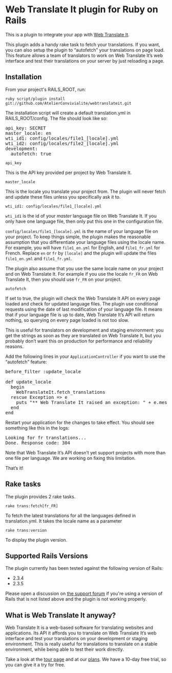 Web Translate It plugin for Ruby on Rails
=========================================

This is a plugin to integrate your app with [Web Translate It](https://webtranslateit.com).

This plugin adds a handy rake task to fetch your translations. If you want, you can also setup the plugin to “autofetch” your translations on page load. This feature allows a team of translators to work on Web Translate It’s web interface and test their translations on your server by just reloading a page.

Installation
------------

From your project's RAILS_ROOT, run:

    ruby script/plugin install git://github.com/AtelierConvivialite/webtranslateit.git

The installation script will create a default translation.yml in RAILS_ROOT/config. The file should look like so:

<pre>api_key: SECRET
master_locale: en
wti_id1: config/locales/file1_[locale].yml
wti_id2: config/locales/file2_[locale].yml
development:
  autofetch: true</pre>

    api_key
  
This is the API key provided per project by Web Translate It.

    master_locale
  
This is the locale you translate your project from. The plugin will never fetch and update these files unless you specifically ask it to.

    wti_id1: config/locales/file1_[locale].yml
    
`wti_id1` is the id of your *master* language file on Web Translate It. If you only have one language file, then only put this one in the configuration file.

`config/locales/file1_[locale].yml` is the name of your language file on your project. To keep things simple, the plugin makes the reasonable assumption that you differentiate your language files using the locale name. For example, you will have `file1_en.yml` for English, and `file1_fr.yml` for French. Replace `en` or `fr` by `[locale]` and the plugin will update the files `file1_en.yml` and `file1_fr.yml`.

The plugin also assume that you use the same locale name on your project and on Web Translate It. For example if you use the locale `fr_FR` on Web Translate It, then you should use `fr_FR` on your project.

    autofetch
  
If set to true, the plugin will check the Web Translate It API on every page loaded and check for updated language files. The plugin use conditional requests using the date of last modification of your language file. It means that if your language file is up to date, Web Translate It’s API will return nothing, so querying on every page loaded is not too slow.

This is useful for translators on development and staging environment: you get the strings as soon as they are translated on Web Translate It, but you probably don’t want this on production for performance and reliability reasons.

Add the following lines in your `ApplicationController` if you want to use the “autofetch” feature:

<pre>before_filter :update_locale

def update_locale
  begin
    WebTranslateIt.fetch_translations
  rescue Exception => e
    puts "** Web Translate It raised an exception: " + e.message
  end
end</pre>

Restart your application for the changes to take effect. You should see something like this in the logs:

<pre>Looking for fr translations...
Done. Response code: 304</pre>

Note that Web Translate It’s API doesn’t yet support projects with more than one file per language. We are working on fixing this limitation. 

That’s it!


Rake tasks
------------

The plugin provides 2 rake tasks.

    rake trans:fetch[fr_FR]
  
To fetch the latest translations for all the languages defined in translation.yml. It takes the locale name as a parameter
  
    rake trans:version
  
To display the plugin version.

Supported Rails Versions
------------------------

The plugin currently has been tested against the following version of Rails:

* 2.3.4
* 2.3.5

Please open a discussion on [the support forum](https://webtranslateit.com/forum) if you're using a version of Rails that is not listed above and the plugin is not working properly.

What is Web Translate It anyway?
--------------------------------

Web Translate It is a web-based software for translating websites and applications. Its API it affords you to translate on Web Translate It’s web interface and test your translations on your development or staging environment. This is really useful for translations to translate on a stable environment, while being able to test their work directly.

Take a look at the [tour page](https://webtranslateit.com/tour) and at our [plans](https://webtranslateit.com/plans). We have a 10-day free trial, so you can give it a try for free.
